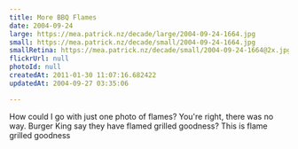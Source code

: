 ```yaml
---
title: More BBQ Flames
date: 2004-09-24
large: https://mea.patrick.nz/decade/large/2004-09-24-1664.jpg
small: https://mea.patrick.nz/decade/small/2004-09-24-1664.jpg
smallRetina: https://mea.patrick.nz/decade/small/2004-09-24-1664@2x.jpg
flickrUrl: null
photoId: null
createdAt: 2011-01-30 11:07:16.682422
updatedAt: 2004-09-27 03:35:06

---
```

How could I go with just one photo of flames? You're right, there was no way. Burger King say they have flamed grilled goodness? This is flame grilled goodness
